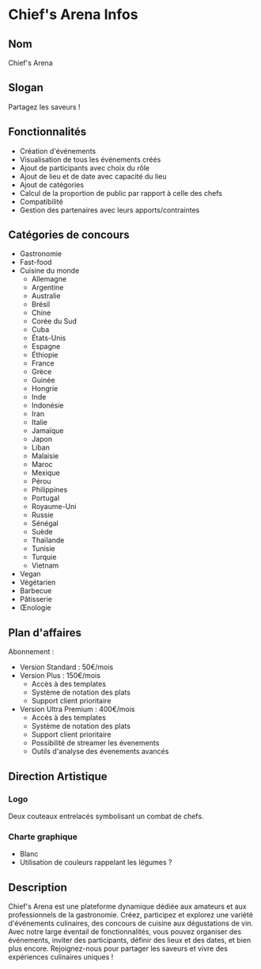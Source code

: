 # Chief's Arena Infos

## Nom
Chief's Arena

## Slogan
Partagez les saveurs !

## Fonctionnalités
- Création d'événements
- Visualisation de tous les événements créés
- Ajout de participants avec choix du rôle
- Ajout de lieu et de date avec capacité du lieu
- Ajout de catégories
- Calcul de la proportion de public par rapport à celle des chefs
- Compatibilité
- Gestion des partenaires avec leurs apports/contraintes

## Catégories de concours
- Gastronomie
- Fast-food
- Cuisine du monde
  - Allemagne
  - Argentine
  - Australie
  - Brésil
  - Chine
  - Corée du Sud
  - Cuba
  - États-Unis
  - Espagne
  - Éthiopie
  - France
  - Grèce
  - Guinée
  - Hongrie
  - Inde
  - Indonésie
  - Iran
  - Italie
  - Jamaïque
  - Japon
  - Liban
  - Malaisie
  - Maroc
  - Mexique
  - Pérou
  - Philippines
  - Portugal
  - Royaume-Uni
  - Russie
  - Sénégal
  - Suède
  - Thaïlande
  - Tunisie
  - Turquie
  - Vietnam
- Vegan
- Végétarien
- Barbecue
- Pâtisserie
- Œnologie

## Plan d'affaires
Abonnement :
- Version Standard : 50€/mois
- Version Plus : 150€/mois
  - Accès à des templates
  - Système de notation des plats
  - Support client prioritaire
- Version Ultra Premium : 400€/mois
  - Accès à des templates
  - Système de notation des plats
  - Support client prioritaire
  - Possibilité de streamer les évenements
  - Outils d'analyse des évenements avancés

## Direction Artistique
### Logo
Deux couteaux entrelacés symbolisant un combat de chefs.

### Charte graphique
- Blanc
- Utilisation de couleurs rappelant les légumes ?

## Description
Chief's Arena est une plateforme dynamique dédiée aux amateurs et aux professionnels de la gastronomie. Créez, participez et explorez une variété d'événements culinaires, des concours de cuisine aux dégustations de vin. Avec notre large éventail de fonctionnalités, vous pouvez organiser des événements, inviter des participants, définir des lieux et des dates, et bien plus encore. Rejoignez-nous pour partager les saveurs et vivre des expériences culinaires uniques !
